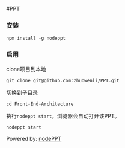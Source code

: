 #PPT

### 安装

    npm install -g nodeppt

### 启用

clone项目到本地

    git clone git@github.com:zhuowenli/PPT.git

切换到子目录

    cd Front-End-Architecture

执行`nodeppt start`，浏览器会自动打开该PPT。

    nodeppt start

Powered by: [nodePPT](https://github.com/ksky521/nodePPT)